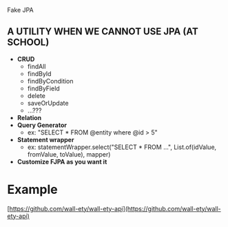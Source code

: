 Fake JPA

## A UTILITY WHEN WE CANNOT USE JPA (AT SCHOOL)
 
- **CRUD**
  - findAll
  - findById
  - findByCondition
  - findByField
  - delete
  - saveOrUpdate
  - ...???
- **Relation**
- **Query Generator**
  - ex: "SELECT * FROM @entity where @id > 5"
- **Statement wrapper**
  - ex: statementWrapper.select("SELECT * FROM ...", List.of(idValue, fromValue, toValue), mapper)
- **Customize FJPA as you want it**

# Example
[https://github.com/wall-ety/wall-ety-api](https://github.com/wall-ety/wall-ety-api)
